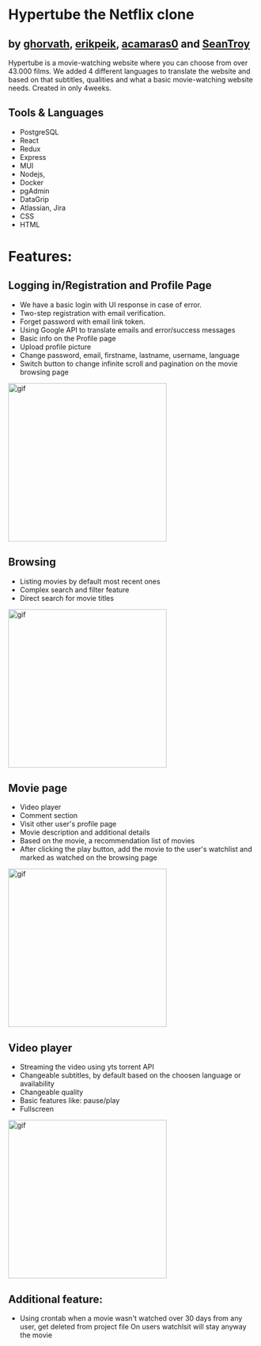 # Hypertube the Netflix clone

## by [ghorvath](https://github.com/mobahug), [erikpeik](https://github.com/erikpeik), [acamaras0](https://github.com/acamaras0) and [SeanTroy](https://github.com/SeanTroy)

Hypertube is a movie-watching website where you can choose from over 43.000 films.
We added 4 different languages to translate the website and based on that subtitles, qualities and what a basic movie-watching website needs.
Created in only 4weeks.

## Tools & Languages

  - PostgreSQL
  - React
  - Redux
  - Express
  - MUI
  - Nodejs,
  - Docker
  - pgAdmin
  - DataGrip
  - Atlassian, Jira
  - CSS
  - HTML


# Features:

## Logging in/Registration and Profile Page

  - We have a basic login with UI response in case of error.
  - Two-step registration with email verification.
  - Forget password with email link token.
  - Using Google API to translate emails and error/success messages
  - Basic info on the Profile page
  - Upload profile picture
  - Change password, email, firstname, lastname, username, language
  - Switch button to change infinite scroll and pagination on the movie browsing page
  
  
  <div>
    <img height="320em"  src="https://user-images.githubusercontent.com/83179142/202658873-2df0c9f2-3e1c-43da-9aa3-1d2088ce2a1a.gif" alt="gif"/>
  </div>
  
  
  ## Browsing
  
  - Listing movies by default most recent ones
  - Complex search and filter feature
  - Direct search for movie titles


  <div>
    <img height="320em"  src="https://user-images.githubusercontent.com/83179142/202667460-26960950-79a1-47cc-a932-69ba974d253f.gif" alt="gif"/>
  </div>


  ## Movie page
  
  - Video player
  - Comment section
  - Visit other user's profile page
  - Movie description and additional details
  - Based on the movie, a recommendation list of movies
  - After clicking the play button, add the movie to the user's watchlist and marked as watched on the browsing page

  <div>
    <img height="320em"  src="https://user-images.githubusercontent.com/83179142/202673859-8fda9939-d2fc-4f68-a8b9-3a1687e7139d.gif" alt="gif"/>
  </div>


## Video player

  - Streaming the video using yts torrent API
  - Changeable subtitles, by default based on the choosen language or availability
  - Changeable quality
  - Basic features like: pause/play
  - Fullscreen
 
 
  <div>
    <img height="320em" width="320em" src="https://user-images.githubusercontent.com/83179142/202702017-ddacdcd1-1e05-4d8d-8d8d-92750eed1d21.gif" alt="gif"/>
  </div>
 
## Additional feature:

  - Using crontab when a movie wasn't watched over 30 days from any user, get deleted from project file
    On users watchlsit will stay anyway the movie
